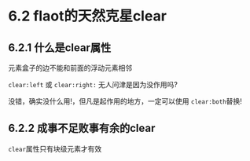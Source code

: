 # 6.2 flaot的天然克星clear

## 6.2.1 什么是clear属性

元素盒子的边不能和前面的浮动元素相邻

```clear:left``` 或 ```clear:right:``` 无人问津是因为没作用吗?

没错，确实没什么用!，但凡是起作用的地方，一定可以使用 ```clear:both```替换!

## 6.2.2 成事不足败事有余的clear

```clear```属性只有块级元素才有效
